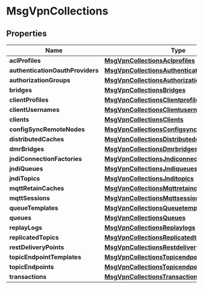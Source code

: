 
# MsgVpnCollections

## Properties
Name | Type | Description | Notes
------------ | ------------- | ------------- | -------------
**aclProfiles** | [**MsgVpnCollectionsAclprofiles**](MsgVpnCollectionsAclprofiles.md) |  |  [optional]
**authenticationOauthProviders** | [**MsgVpnCollectionsAuthenticationoauthproviders**](MsgVpnCollectionsAuthenticationoauthproviders.md) |  |  [optional]
**authorizationGroups** | [**MsgVpnCollectionsAuthorizationgroups**](MsgVpnCollectionsAuthorizationgroups.md) |  |  [optional]
**bridges** | [**MsgVpnCollectionsBridges**](MsgVpnCollectionsBridges.md) |  |  [optional]
**clientProfiles** | [**MsgVpnCollectionsClientprofiles**](MsgVpnCollectionsClientprofiles.md) |  |  [optional]
**clientUsernames** | [**MsgVpnCollectionsClientusernames**](MsgVpnCollectionsClientusernames.md) |  |  [optional]
**clients** | [**MsgVpnCollectionsClients**](MsgVpnCollectionsClients.md) |  |  [optional]
**configSyncRemoteNodes** | [**MsgVpnCollectionsConfigsyncremotenodes**](MsgVpnCollectionsConfigsyncremotenodes.md) |  |  [optional]
**distributedCaches** | [**MsgVpnCollectionsDistributedcaches**](MsgVpnCollectionsDistributedcaches.md) |  |  [optional]
**dmrBridges** | [**MsgVpnCollectionsDmrbridges**](MsgVpnCollectionsDmrbridges.md) |  |  [optional]
**jndiConnectionFactories** | [**MsgVpnCollectionsJndiconnectionfactories**](MsgVpnCollectionsJndiconnectionfactories.md) |  |  [optional]
**jndiQueues** | [**MsgVpnCollectionsJndiqueues**](MsgVpnCollectionsJndiqueues.md) |  |  [optional]
**jndiTopics** | [**MsgVpnCollectionsJnditopics**](MsgVpnCollectionsJnditopics.md) |  |  [optional]
**mqttRetainCaches** | [**MsgVpnCollectionsMqttretaincaches**](MsgVpnCollectionsMqttretaincaches.md) |  |  [optional]
**mqttSessions** | [**MsgVpnCollectionsMqttsessions**](MsgVpnCollectionsMqttsessions.md) |  |  [optional]
**queueTemplates** | [**MsgVpnCollectionsQueuetemplates**](MsgVpnCollectionsQueuetemplates.md) |  |  [optional]
**queues** | [**MsgVpnCollectionsQueues**](MsgVpnCollectionsQueues.md) |  |  [optional]
**replayLogs** | [**MsgVpnCollectionsReplaylogs**](MsgVpnCollectionsReplaylogs.md) |  |  [optional]
**replicatedTopics** | [**MsgVpnCollectionsReplicatedtopics**](MsgVpnCollectionsReplicatedtopics.md) |  |  [optional]
**restDeliveryPoints** | [**MsgVpnCollectionsRestdeliverypoints**](MsgVpnCollectionsRestdeliverypoints.md) |  |  [optional]
**topicEndpointTemplates** | [**MsgVpnCollectionsTopicendpointtemplates**](MsgVpnCollectionsTopicendpointtemplates.md) |  |  [optional]
**topicEndpoints** | [**MsgVpnCollectionsTopicendpoints**](MsgVpnCollectionsTopicendpoints.md) |  |  [optional]
**transactions** | [**MsgVpnCollectionsTransactions**](MsgVpnCollectionsTransactions.md) |  |  [optional]



